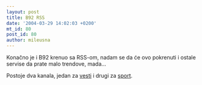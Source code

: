 ```yaml
---
layout: post
title: B92 RSS
date: '2004-03-29 14:02:03 +0200'
mt_id: 80
post_id: 80
author: mileusna
---
```

Konačno je i B92 krenuo sa RSS-om, nadam se da će ovo pokrenuti i ostale servise da prate malo trendove, mada...

Postoje dva kanala, jedan za [vesti](http://www.b92.net/news/rss/full.php) i drugi za [sport](http://www.b92.net/news/rss/sport.php).

